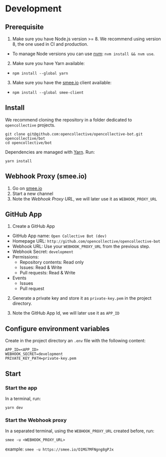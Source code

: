 # Development

## Prerequisite

1. Make sure you have Node.js version >= 8. We recommend using version 8, the one used in CI and production.

- To manage Node versions you can use [nvm](https://github.com/creationix/nvm): `nvm install && nvm use`.

2. Make sure you have Yarn available:

- `npm install --global yarn`

3. Make sure you have the [smee.io](https://smee.io/) client available:

- `npm install --global smee-client`

## Install

We recommend cloning the repository in a folder dedicated to `opencollective` projects.

```
git clone git@github.com:opencollective/opencollective-bot.git opencollective/bot
cd opencollective/bot
```

Dependencies are managed with [Yarn](https://yarnpkg.com/). Run:

```
yarn install
```

## Webhook Proxy (smee.io)

1. Go on [smee.io](https://smee.io/)
2. Start a new channel
3. Note the _Webhook Proxy URL_, we will later use it as `WEBHOOK_PROXY_URL`

## GitHub App

1. Create a GitHub App

- GitHub App name: `Open Collective Bot (dev)`
- Homepage URL: `http://github.com/opencollective/opencollective-bot`
- Webhook URL: Use your `WEBHOOK_PROXY_URL` from the previous step.
- Webhook Secret: `development`
- Permissions:
  - Repository contents: Read only
  - Issues: Read & Write
  - Pull requests: Read & Write
- Events
  - Issues
  - Pull request

2. Generate a private key and store it as `private-key.pem` in the project directory.

3. Note the GitHub App Id, we will later use it as `APP_ID`

## Configure environment variables

Create in the project directory an `.env` file with the following content:

```
APP_ID=<APP_ID>
WEBHOOK_SECRET=development
PRIVATE_KEY_PATH=private-key.pem
```

## Start

### Start the app

In a terminal, run:

```
yarn dev
```

### Start the Webhook proxy

In a separated terminal, using the `WEBHOOK_PROXY_URL` created before, run:

```
smee -u <WEBHOOK_PROXY_URL>
```

example: `smee -u https://smee.io/O1MG7MFNgng8gPJx`
